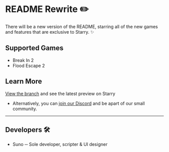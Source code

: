 # README Rewrite ✏️

There will be a new version of the README, starring all of the new games and features that are exclusive to Starry. ✨

## Supported Games
* Break In 2
* Flood Escape 2

## Learn More

[View the branch](https://github.com/hello-n-bye/starry/tree/previews) and see the latest preview on Starry
* Alternatively, you can [join our Discord](https://exmaple.com/) and be apart of our small community.

---

## Developers 🛠️
* Suno ─ Sole developer, scripter & UI designer

